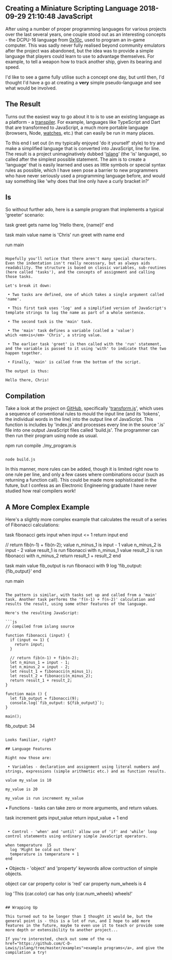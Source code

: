 Creating a Miniature Scripting Language
2018-09-29 21:10:48
JavaScript
---

After using a number of proper programming languages for various projects over the last several years, one couple stood out as an interesting concepts - the DCPU-16 language from <a href="https://en.wikipedia.org/wiki/0x10c">0x10c</a>, used to program an in-game computer. This was sadly never fully realised beyond community emulators after the project was abandoned, but the idea was to provide a simple language that players could learn to use to advantage themselves. For example, to tell a weapon how to track another ship, given its bearing and speed.

I'd like to see a game fully utilise such a concept one day, but until then, I'd thought I'd have a go at creating a <strong>very</strong> simple pseudo-language and see what would be involved.

## The Result

Turns out the easiest way to go about it to is to use an existing language as a platform - a <a href="https://en.wikipedia.org/wiki/Source-to-source_compiler">transpiler</a>. For example, languages like TypeScript and Dart that are transformed to JavaScript, a much more portable language (browsers, Node, <a href="https://pebble.github.io/rockyjs/">watches</a>, etc.) that can easily be run in many places.

To this end I set out (in my typically enjoyed 'do it yourself' style) to try and make a simplified language that is converted into JavaScript, line for line. The result is a project unimaginatively dubbed '<a href="https://github.com/C-D-Lewis/islang">islang</a>' (the 'is' language), so called after the simplest possible statement. The aim is to create a 'language' that is easily learned and uses as little symbols or special syntax rules as possible, which I have seen pose a barrier to new programmers who have never seriously used a programming language before, and would say something like 'why does that line only have a curly bracket in?'

## Is

So without further ado, here is a sample program that implements a typical 'greeter' scenario:

task greet gets name
  log 'Hello there, {name}!'
end

task main
  value name is 'Chris'
  run greet with name
end

run main
```

Hopefully you'll notice that there aren't many special characters. Even the indentation isn't really necessary, but as always aids readability. The structure is based on classic variables, sub-routines (here called 'tasks'), and the concepts of assignment and calling those tasks.

Let's break it down:

 • Two tasks are defined, one of which takes a single argument called 'name'.

 • This first task uses 'log' and a simplified version of JavaScript's template strings to log the name as part of a whole sentence.

 • The second task is the 'main' task.

 • The 'main' task defines a variable (called a 'value') which <em>is</em> 'Chris', a string value.

 • The earlier task 'greet' is then called with the 'run' statement, and the variable is passed to it using 'with' to indicate that the two happen together.

 • Finally, 'main' is called from the bottom of the script.

The output is thus:

Hello there, Chris!
```

## Compilation

Take a look at the project on <a href="https://github.com/C-D-Lewis/islang">GitHub</a>, specifically '<a href="https://github.com/C-D-Lewis/islang/blob/master/src/transform.js">transform.js</a>', which uses a sequence of conventional rules to mould the input line (and its 'tokens', the individual words in the line) into the output line of JavaScript. This function is includes by 'index.js' and processes every line in the source '.is' file into one output JavaScript files called 'build.js'. The programmer can then run their program using node as usual.

npm run compile ./my_program.is
```

node build.js
```

In this manner, more rules can be added, though it is limited right now to one rule per line, and only a few cases where combinations occur (such as returning a function call). This could be made more sophisticated in the future, but I confess as an Electronic Engineering graduate I have never studied how real compilers work!

## A More Complex Example

Here's a slightly more complex example that calculates the result of a series of Fibonacci calculations:

task fibonacci gets input
  when input <= 1
    return input
  end

  // return fib(n-1) + fib(n-2);
  value n_minus_1 is input - 1
  value n_minus_2 is input - 2
  value result_1 is run fibonacci with n_minus_1
  value result_2 is run fibonacci with n_minus_2
  return result_1 + result_2
end

task main
  value fib_output is run fibonacci with 9
  log 'fib_output: {fib_output}'
end

run main
```

The pattern is similar, with tasks set up and called from a 'main' task. Another task performs the 'f(n-1) + f(n-2)' calculation and results the result, using some other features of the language.

Here's the resulting JavaScript:

```js
// compiled from islang source

function fibonacci (input) {
  if (input <= 1) {
    return input;
  }

  // return fib(n-1) + fib(n-2);
  let n_minus_1 = input - 1;
  let n_minus_2 = input - 2;
  let result_1 = fibonacci(n_minus_1);
  let result_2 = fibonacci(n_minus_2);
  return result_1 + result_2;
}

function main () {
  let fib_output = fibonacci(9);
  console.log(`fib_output: ${fib_output}`);
}

main();
```

fib_output: 34
```

Looks familiar, right?

## Language Features

Right now those are:

 • Variables - declaration and assignment using literal numbers and strings, expressions (simple arithmetic etc.) and as function results.

value my_value is 10

my_value is 20

my_value is run increment my_value
```

 • Functions - tasks can take zero or more arguments, and return values.

task increment gets input_value
  return input_value + 1
end
```

 • Control - 'when' and 'until' allow use of 'if' and 'while' loop control statements using ordinary simple JavaScript operators.

when temperature  15
  log 'Might be cold out there'
  temperature is temperature + 1
end
```

 • Objects - 'object' and 'property' keywords allow contruction of simple objects.

object car
car property color is 'red'
car property num_wheels is 4

log 'This {car.color} car has only {car.num_wheels} wheels!'
```

## Wrapping Up

This turned out to be longer than I thought it would be, but the general point is - this is a lot of run, and I hope to add more features in the future, maybe to even use it to teach or provide some more depth or extensibility to another project...

If you're interested, check out some of the <a href="https://github.com/C-D-Lewis/islang/tree/master/examples">example programs</a>, and give the compilation a try!
